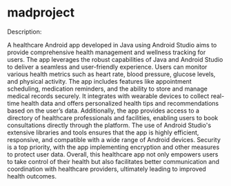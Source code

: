 # madproject
Description:

A healthcare Android app developed in Java using Android Studio aims to provide comprehensive health management and wellness tracking for users. The app leverages the robust capabilities of Java and Android Studio to deliver a seamless and user-friendly experience. Users can monitor various health metrics such as heart rate, blood pressure, glucose levels, and physical activity. The app includes features like appointment scheduling, medication reminders, and the ability to store and manage medical records securely. It integrates with wearable devices to collect real-time health data and offers personalized health tips and recommendations based on the user’s data. Additionally, the app provides access to a directory of healthcare professionals and facilities, enabling users to book consultations directly through the platform. The use of Android Studio's extensive libraries and tools ensures that the app is highly efficient, responsive, and compatible with a wide range of Android devices. Security is a top priority, with the app implementing encryption and other measures to protect user data. Overall, this healthcare app not only empowers users to take control of their health but also facilitates better communication and coordination with healthcare providers, ultimately leading to improved health outcomes.






